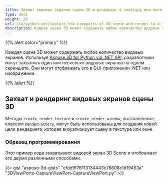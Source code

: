 ```yaml
---
title: Захват видовых экранов сцены 3D и рендеринг в текстуру или окно
type: docs
weight: 20
url: /ru/python-net/capture-the-viewports-of-3d-scene-and-render-to-a-texture-or-window/
description: Каждая сцена 3D может содержать любое количество видовых экранов. Используя Aspose.3D for Python via .NET API, разработчики могут захватить один или несколько видовых экранов на одном скриншоте. Они могут отобразить его в GUI-приложении .NET или образе.
---
```

{{% alert color="primary" %}}

Каждая сцена 3D может содержать любое количество видовых экранов. Используя [Aspose.3D for Python via .NET API](https://products.aspose.com/3d/python-net/), разработчики могут захватить один или несколько видовых экранов на одном скриншоте. Они могут отображать его в GUI-приложении .NET или изображении.

{{% /alert %}}
##  **Захват и рендеринг видовых экранов сцены 3D**
Методы `create_render_texture` и `create_render_window`, выставленные классом [`RenderFactory`](https://reference.aspose.com/3d/net/aspose.threed.render/renderfactory), могут быть использованы для создания новой цели рендеринга, которая визуализирует сцену в текстуре или окне.
###  **Образец программирования**
Этот пример кода захватывает видовой экран 3D Scene и отображает его двумя различными способами.

{{< gist "aspose-3d-gists" "cfde9f76113134443c76608c1d19453a" "3DViewPorts-CaptureViewPort-CaptureViewPort.py" >}}
